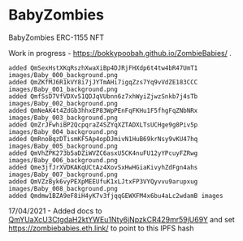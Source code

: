 # BabyZombies
BabyZombies ERC-1155 NFT

Work in progress - https://bokkypoobah.github.io/ZombieBabies/ .


```
added QmSexHstXKqRszhXwaXiBp4DJRjFHXdp6t4tw4bR47UmT1 images/Baby_000_background.png
added QmZKfMJ6R1kVY8i7jJYTmAHi7igqZzs7Yq9vVdZE183CCC images/Baby_001_background.png
added QmfSsD7VfVDXv51QDJqVUbnn6z7xhWyiZjwzSnkb7j4sTb images/Baby_002_background.png
added QmNeAK4t4ZdGb3hhxEP83WpPEnFqFKHu1F5fhgFqZNbNRx images/Baby_003_background.png
added QmZrJFwhiBP2QcpqraZ4SZYqXZTADXLTsUCHge9g8Piv5p images/Baby_004_background.png
added QmRnoBqzDTismKF5Ap4opDJmivN1HuB69krNsy9vKU47hq images/Baby_005_background.png
added QmVhZPK273b5aDZiWVZC6asxU5CK4nuFU12yYPcuyFZRwg images/Baby_006_background.png
added Qme3jfJrXVDKAKqUCtAz4XovSxHwHGiaKivyhZdFgn4ahs images/Baby_007_background.png
added QmVZzByk6vyPEXpMEEUfuK1xLJtxFP3VYQyvvu9arupxug images/Baby_008_background.png
added Qmdmw1BZA9eF8iH4yK7v3fjqqGEWXFM4x6bu4aLc2wdamB images
```


17/04/2021 - Added docs to [QmYUaXcU3CtgdaH2ktYWEu1Nty6jNpzkCR429mr59jU69Y](./ipfs/QmYUaXcU3CtgdaH2ktYWEu1Nty6jNpzkCR429mr59jU69Y) and set https://zombiebabies.eth.link/ to point to this IPFS hash
